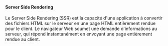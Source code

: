#### Server Side Rendering


Le Server Side Rendering (SSR) est la capacité d'une application à convertir des fichiers HTML sur le serveur en une page HTML entièrement rendue pour le client. Le navigateur Web soumet une demande d'informations au serveur, qui répond instantanément en envoyant une page entièrement rendue au client.